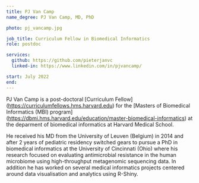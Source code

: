 ```yaml
---
title: PJ Van Camp
name_degree: PJ Van Camp, MD, PhD

photo: pj_vancamp.jpg

job_title: Curriculum Fellow in Biomedical Informatics
role: postdoc

services:
  github: https://github.com/pieterjanvc
  linked-in: https://www.linkedin.com/in/pjvancamp/

start: July 2022
end:
---
```

PJ Van Camp is a post-doctoral [Curriculum Fellow] (https://curriculumfellows.hms.harvard.edu) for the [Masters of Biomedical Informatics (MBI) program] (https://dbmi.hms.harvard.edu/education/master-biomedical-informatics) at the deparment of biomedical informatics at Harvard Medical School.

He received his MD from the University of Leuven (Belgium) in 2014 and after 2 years of pediatric residency switched gears to pursue a PhD in biomedical informatics at the University of Cincinnati (Ohio) where his research focused on evaluating antimicrobial resistance in the human microbiome using high-throughput metagenomic sequencing data. In addition he has worked on several medical informatics projects centered around data visualisation and analytics using R-Shiny.
